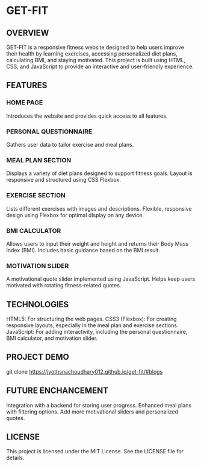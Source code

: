 # GET-FIT 
## OVERVIEW
GET-FIT is a responsive fitness website designed to help users improve their health by learning exercises, accessing personalized diet plans, calculating BMI, and staying motivated. This project is built using HTML, CSS, and JavaScript to provide an interactive and user-friendly experience.

## FEATURES
### HOME PAGE
Introduces the website and provides quick access to all features.

### PERSONAL QUESTIONNAIRE
Gathers user data to tailor exercise and meal plans.

### MEAL PLAN SECTION
Displays a variety of diet plans designed to support fitness goals.
Layout is responsive and structured using CSS Flexbox.

### EXERCISE SECTION
Lists different exercises with images and descriptions.
Flexible, responsive design using Flexbox for optimal display on any device.

### BMI CALCULATOR
Allows users to input their weight and height and returns their Body Mass Index (BMI).
Includes basic guidance based on the BMI result.

### MOTIVATION SLIDER
A motivational quote slider implemented using JavaScript.
Helps keep users motivated with rotating fitness-related quotes.

## TECHNOLOGIES
HTML5: For structuring the web pages.
CSS3 (Flexbox): For creating responsive layouts, especially in the meal plan and exercise sections.
JavaScript: For adding interactivity, including the personal questionnaire, BMI calculator, and motivation slider.

## PROJECT DEMO
git clone https://jyothsnachoudhary012.github.io/get-fit/#blogs

## FUTURE ENCHANCEMENT
Integration with a backend for storing user progress.
Enhanced meal plans with filtering options.
Add more motivational sliders and personalized quotes.

## LICENSE
This project is licensed under the MIT License. See the LICENSE file for details.


